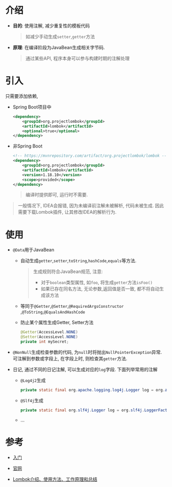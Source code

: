 # 介绍

* **目的**: 使用注解, 减少重复性的模板代码

  > 如减少手动生成`setter`,`getter`方法

* **原理**: 在编译阶段为JavaBean生成相关字节码.

  > 通过某些API, 程序本身可以参与构建时期的注解处理

# 引入

只需要添加依赖, 

* Spring Boot项目中

    ```xml
    <dependency>
        <groupId>org.projectlombok</groupId>
        <artifactId>lombok</artifactId>
        <optional>true</optional>
    </dependency>
    ```

* 非Spring Boot

  ```xml
  <!-- https://mvnrepository.com/artifact/org.projectlombok/lombok -->
  <dependency>
      <groupId>org.projectlombok</groupId>
      <artifactId>lombok</artifactId>
      <version>1.18.10</version>
      <scope>provided</scope>
  </dependency>
  ```
  
  > 编译时提供即可, 运行时不需要.

> 一般情况下, IDEA会报错, 因为未编译前注解未被解析, 代码未被生成. 因此需要下载Lombok插件, 让其修改IDEA的解析行为. 

# 使用

* `@Data`用于JavaBean

  * 自动生成`getter`,`setter`,`toString`,`hashCode`,`equals`等方法. 

      > 生成规则符合JavaBean规范, 注意:
      >
      > * 对于`boolean`类型属性, 如`foo`, 将生成`getter`方法`isFoo()`
      > * 如果已存在同名方法, 无论参数,返回值是否一致, 都不将自动生成该方法
      
  * 等同于`@Getter`,`@Setter`,`@RequiredArgsConstructor` ,`@ToString`,`@EqualsAndHashCode`

  * 防止某个属性生成Getter, Setter方法

      ```java
      @Getter(AccessLevel.NONE)
      @Setter(AccessLevel.NONE)
      private int mySecret;
      ```

* `@NonNull`生成检查参数的代码, 为`null`时将抛出`NullPointerException`异常. 可注解到参数或字段上, 在字段上时, 则检查其`getter`方法.

* 日记, 通过不同的日记注解, 可以生成对应的`log`字段. 下面列举常用的注解

  * `@Log4j2`生成

    ```java
    private static final org.apache.logging.log4j.Logger log = org.apache.logging.log4j.LogManager.getLogger(LogExample.class);
    ```

  * `@Slf4j`生成

    ```java
    private static final org.slf4j.Logger log = org.slf4j.LoggerFactory.getLogger(LogExample.class);
    ```

  * ...

# 参考

* [入门](https://objectcomputing.com/resources/publications/sett/january-2010-reducing-boilerplate-code-with-project-lombok)
* [官网](https://projectlombok.org/)

* [Lombok介绍、使用方法、工作原理和总结](http://www.yuanrengu.com/index.php/20180324.html)

